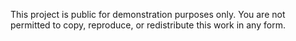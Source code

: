 This project is public for demonstration purposes only. 
You are not permitted to copy, reproduce, or redistribute this work in any form.
